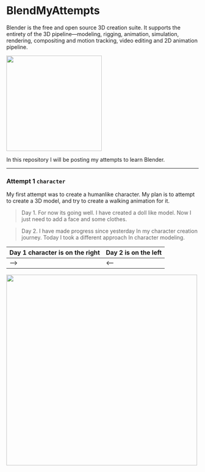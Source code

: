 # BlendMyAttempts
Blender is the free and open source 3D creation suite. It supports the entirety of the 3D pipeline—modeling, rigging, animation, simulation, rendering, compositing and motion tracking, video editing and 2D animation pipeline.

<img src="https://user-images.githubusercontent.com/66517969/107048266-cecc6d00-67d9-11eb-827b-10511b45ebe2.png" width="250">

In this repository I will be posting my attempts to learn Blender. 

---
### Attempt 1  `character`
My first attempt was to create a humanlike character. My plan is to attempt to create a 3D model, and try to create a walking animation for it. 
>Day 1.  For now its going well. I have created a doll like model. Now I just need to add a face and some clothes.

>Day 2.  I have made progress since yesterday In my character creation journey. Today I took a different approach In character modeling.

|Day 1 character is on the right|Day 2  is on the left|
|--------------------|-------------------------------|
|        -->         |              <--              |
<img src="https://user-images.githubusercontent.com/66517969/107114681-ce36e380-6878-11eb-8074-eb1116b97df0.png" width="500">
